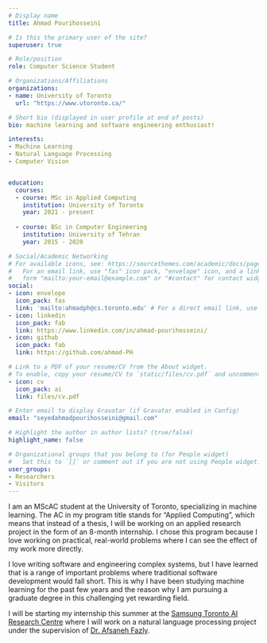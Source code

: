```yaml
---
# Display name
title: Ahmad Pourihosseini

# Is this the primary user of the site?
superuser: true

# Role/position
role: Computer Science Student

# Organizations/Affiliations
organizations:
- name: University of Toronto
  url: "https://www.utoronto.ca/"

# Short bio (displayed in user profile at end of posts)
bio: machine learning and software engineering enthusiast!

interests:
- Machine Learning
- Natural Language Processing
- Computer Vision


education:
  courses:
  - course: MSc in Applied Computing
    institution: University of Toronto
    year: 2021 - present
    
  - course: BSc in Computer Engineering
    institution: University of Tehran
    year: 2015 - 2020

# Social/Academic Networking
# For available icons, see: https://sourcethemes.com/academic/docs/page-builder/#icons
#   For an email link, use "fas" icon pack, "envelope" icon, and a link in the
#   form "mailto:your-email@example.com" or "#contact" for contact widget.
social:
- icon: envelope
  icon_pack: fas
  link: 'mailto:ahmadph@cs.toronto.edu' # For a direct email link, use "mailto:test@example.org".
- icon: linkedin
  icon_pack: fab
  link: https://www.linkedin.com/in/ahmad-pourihosseini/
- icon: github
  icon_pack: fab
  link: https://github.com/ahmad-PH

# Link to a PDF of your resume/CV from the About widget.
# To enable, copy your resume/CV to `static/files/cv.pdf` and uncomment the lines below.
- icon: cv
  icon_pack: ai
  link: files/cv.pdf

# Enter email to display Gravatar (if Gravatar enabled in Config)
email: "seyedahmadpourihosseini@gmail.com"

# Highlight the author in author lists? (true/false)
highlight_name: false

# Organizational groups that you belong to (for People widget)
#   Set this to `[]` or comment out if you are not using People widget.
user_groups:
- Researchers
- Visitors
---
```


I am an MScAC student at the University of Toronto, specializing in machine learning. The AC in my program title stands for “Applied Computing”, which means that instead of a thesis, I will be working on an applied research project in the form of an 8-month internship. I chose this program because I love working on practical, real-world problems where I can see the effect of my work more directly.

I love writing software and engineering complex systems, but I have learned that is a range of important problems where traditional software development would fall short. This is why I have been studying machine learning for the past few years and the reason why I am pursuing a graduate degree in this challenging yet rewarding field.

I will be starting my internship this summer at the [Samsung Toronto AI Research Centre](https://research.samsung.com/aicenter_toronto) where I will work on a natural language processing project under the supervision of [Dr. Afsaneh Fazly](https://www.linkedin.com/in/afsaneh-fazly-98538b4/?originalSubdomain=ca).
